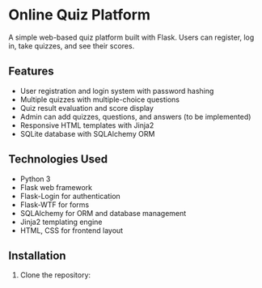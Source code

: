 # Online Quiz Platform

A simple web-based quiz platform built with Flask. Users can register, log in, take quizzes, and see their scores.

## Features

- User registration and login system with password hashing
- Multiple quizzes with multiple-choice questions
- Quiz result evaluation and score display
- Admin can add quizzes, questions, and answers (to be implemented)
- Responsive HTML templates with Jinja2
- SQLite database with SQLAlchemy ORM

## Technologies Used

- Python 3
- Flask web framework
- Flask-Login for authentication
- Flask-WTF for forms
- SQLAlchemy for ORM and database management
- Jinja2 templating engine
- HTML, CSS for frontend layout

## Installation

1. Clone the repository:

